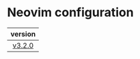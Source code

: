 # Neovim configuration

|                                version                                 |
| :--------------------------------------------------------------------: |
| [v3.2.0](https://github.com/vladdoster/neovim-configuration/releases) |
